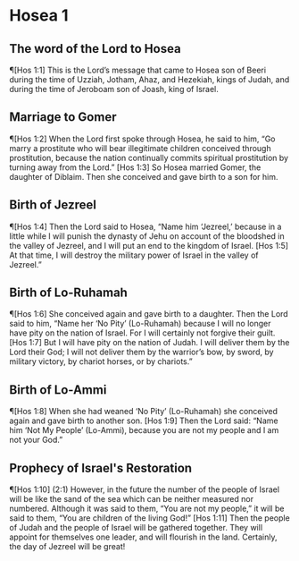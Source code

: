 # Hosea 1

## The word of the Lord to Hosea
¶[Hos 1:1] This is the Lord’s message that came to Hosea son of Beeri during the time of Uzziah, Jotham, Ahaz, and Hezekiah, kings of Judah, and during the time of Jeroboam son of Joash, king of Israel.

## Marriage to Gomer
¶[Hos 1:2] When the Lord first spoke through Hosea, he said to him, “Go marry a prostitute who will bear illegitimate children conceived through prostitution, because the nation continually commits spiritual prostitution by turning away from the Lord.”
[Hos 1:3] So Hosea married Gomer, the daughter of Diblaim. Then she conceived and gave birth to a son for him.

## Birth of Jezreel
¶[Hos 1:4] Then the Lord said to Hosea, “Name him ‘Jezreel,’ because in a little while I will punish the dynasty of Jehu on account of the bloodshed in the valley of Jezreel, and I will put an end to the kingdom of Israel.
[Hos 1:5] At that time, I will destroy the military power of Israel in the valley of Jezreel.”

## Birth of Lo-Ruhamah
¶[Hos 1:6] She conceived again and gave birth to a daughter. Then the Lord said to him, “Name her ‘No Pity’ (Lo-Ruhamah) because I will no longer have pity on the nation of Israel. For I will certainly not forgive their guilt.
[Hos 1:7] But I will have pity on the nation of Judah. I will deliver them by the Lord their God; I will not deliver them by the warrior’s bow, by sword, by military victory, by chariot horses, or by chariots.”

## Birth of Lo-Ammi
¶[Hos 1:8] When she had weaned ‘No Pity’ (Lo-Ruhamah) she conceived again and gave birth to another son.
[Hos 1:9] Then the Lord said: “Name him ‘Not My People’ (Lo-Ammi), because you are not my people and I am not your God.”

## Prophecy of Israel's Restoration
¶[Hos 1:10] (2:1) However, in the future the number of the people of Israel will be like the sand of the sea which can be neither measured nor numbered. Although it was said to them, “You are not my people,” it will be said to them, “You are children of the living God!”
[Hos 1:11] Then the people of Judah and the people of Israel will be gathered together. They will appoint for themselves one leader, and will flourish in the land. Certainly, the day of Jezreel will be great!

